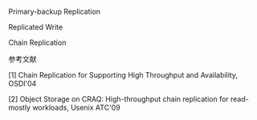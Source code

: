 Primary-backup Replication



Replicated Write



Chain Replication



参考文献

[1] Chain Replication for Supporting High Throughput and Availability, OSDI'04

[2] Object Storage on CRAQ: High-throughput chain replication for read-mostly workloads, Usenix ATC'09